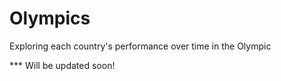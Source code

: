 # Olympics
Exploring each country's performance over time in the Olympic


*** Will be updated soon!
